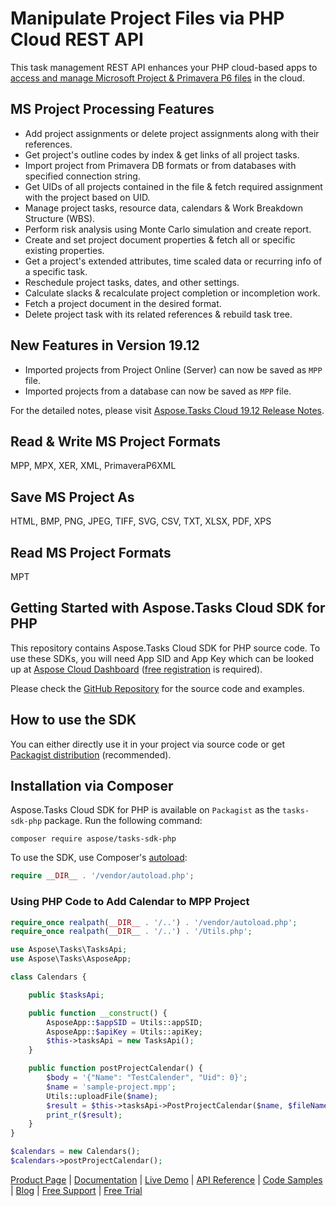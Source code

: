 # Manipulate Project Files via PHP Cloud REST API

This task management REST API enhances your PHP cloud-based apps to [access and manage Microsoft Project & Primavera P6 files](https://products.aspose.cloud/tasks/net) in the cloud.

## MS Project Processing Features

- Add project assignments or delete project assignments along with their references.
- Get project's outline codes by index & get links of all project tasks.
- Import project from Primavera DB formats or from databases with specified connection string.
- Get UIDs of all projects contained in the file & fetch required assignment with the project based on UID.
- Manage project tasks, resource data, calendars & Work Breakdown Structure (WBS).
- Perform risk analysis using Monte Carlo simulation and create report.
- Create and set project document properties & fetch all or specific existing properties.
- Get a project's extended attributes, time scaled data or recurring info of a specific task.
- Reschedule project tasks, dates, and other settings.
- Calculate slacks & recalculate project completion or incompletion work.
- Fetch a project document in the desired format.
- Delete project task with its related references & rebuild task tree.

## New Features in Version 19.12

- Imported projects from Project Online (Server) can now be saved as `MPP` file.
- Imported projects from a database can now be saved as `MPP` file.

For the detailed notes, please visit [Aspose.Tasks Cloud 19.12 Release Notes](https://docs.aspose.cloud/display/taskscloud/Aspose.Tasks+Cloud+19.12+Release+Notes).

## Read & Write MS Project Formats

MPP, MPX, XER, XML, PrimaveraP6XML

## Save MS Project As

HTML, BMP, PNG, JPEG, TIFF, SVG, CSV, TXT, XLSX, PDF, XPS

## Read MS Project Formats

MPT

## Getting Started with Aspose.Tasks Cloud SDK for PHP

This repository contains Aspose.Tasks Cloud SDK for PHP source code. To use these SDKs, you will need App SID and App Key which can be looked up at [Aspose Cloud Dashboard](https://dashboard.aspose.cloud/#/apps) ([free registration](https://id.containerize.com/signup?clientId=prod.discourse.aspose&redirectUrl=https://forum.aspose.cloud/session/sso) is required).

Please check the [GitHub Repository](https://github.com/aspose-Tasks-cloud/aspose-Tass-cloud-php) for the source code and examples.

## How to use the SDK

You can either directly use it in your project via source code or get [Packagist distribution](https://packagist.org/packages/aspose/tasks-sdk-php) (recommended).

## Installation via Composer

Aspose.Tasks Cloud SDK for PHP is available on `Packagist` as the `tasks-sdk-php` package. Run the following command:

```console
composer require aspose/tasks-sdk-php
```

To use the SDK, use Composer's [autoload](https://getcomposer.org/doc/00-intro.md#autoloading):

```php
require __DIR__ . '/vendor/autoload.php';
```

### Using PHP Code to Add Calendar to MPP Project

```php
require_once realpath(__DIR__ . '/..') . '/vendor/autoload.php';
require_once realpath(__DIR__ . '/..') . '/Utils.php';

use Aspose\Tasks\TasksApi;
use Aspose\Tasks\AsposeApp;

class Calendars {

    public $tasksApi;

    public function __construct() {
        AsposeApp::$appSID = Utils::appSID;
        AsposeApp::$apiKey = Utils::apiKey;
        $this->tasksApi = new TasksApi();
    }

    public function postProjectCalendar() {
        $body = '{"Name": "TestCalender", "Uid": 0}';
        $name = 'sample-project.mpp';
        Utils::uploadFile($name);
        $result = $this->tasksApi->PostProjectCalendar($name, $fileName = null, $storage = null, $folder = null, $body);
        print_r($result);
    }
}

$calendars = new Calendars();
$calendars->postProjectCalendar();
```

[Product Page](https://products.aspose.cloud/tasks/php) | [Documentation](https://docs.aspose.cloud/display/taskscloud/Home) | [Live Demo](https://products.aspose.app/tasks/family) | [API Reference](https://apireference.aspose.cloud/tasks/) | [Code Samples](https://github.com/aspose-tasks-cloud/aspose-tasks-cloud-php) | [Blog](https://blog.aspose.cloud/category/tasks/) | [Free Support](https://forum.aspose.cloud/c/tasks) | [Free Trial](https://dashboard.aspose.cloud/#/apps)
